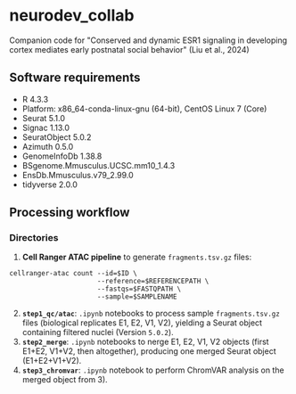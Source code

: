 # neurodev_collab
Companion code for "Conserved and dynamic ESR1 signaling in developing cortex mediates  early postnatal social behavior" (Liu et al., 2024)
## Software requirements
- R 4.3.3
- Platform: x86_64-conda-linux-gnu (64-bit), CentOS Linux 7 (Core)
- Seurat 5.1.0
- Signac 1.13.0
- SeuratObject 5.0.2
- Azimuth 0.5.0
- GenomeInfoDb 1.38.8
- BSgenome.Mmusculus.UCSC.mm10_1.4.3
- EnsDb.Mmusculus.v79_2.99.0
- tidyverse 2.0.0
## Processing workflow

### Directories
1) **Cell Ranger ATAC pipeline** to generate ```fragments.tsv.gz``` files:
``` 
cellranger-atac count --id=$ID \
                      --reference=$REFERENCEPATH \
                      --fastqs=$FASTQPATH \
                      --sample=$SAMPLENAME
```
2) **```step1_qc/atac```**: ```.ipynb``` notebooks to process sample ```fragments.tsv.gz``` files (biological replicates E1, E2, V1, V2), yielding a Seurat object containing filtered nuclei (Version ```5.0.2```).
3) **```step2_merge```**: ```.ipynb``` notebooks to nerge E1, E2, V1, V2 objects (first E1+E2, V1+V2, then altogether), producing one merged Seurat object (E1+E2+V1+V2).
4) **```step3_chromvar```**: ```.ipynb``` notebook to perform ChromVAR analysis on the merged object from 3).